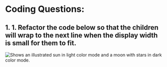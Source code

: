 
# Coding Questions:

## 1. 1. Refactor the code below so that the children will wrap to the next line when the display width is small for them to fit.


<picture>
  <source media="(prefers-color-scheme: dark)" srcset="wrap%20to%20next%20line.png">
  <source media="(prefers-color-scheme: light)" srcset="wrap%20to%20next%20line.png">
  <img alt="Shows an illustrated sun in light color mode and a moon with stars in dark color mode." src="blob/main/wrap%20to%20next%20line.png">
</picture>


